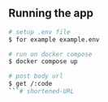 ## Running the app

```bash
# setup .env file
$ for example example.env

# run on docker compose 
$ docker compose up

# post body url 
$ get /:code
```# shortened-URL
